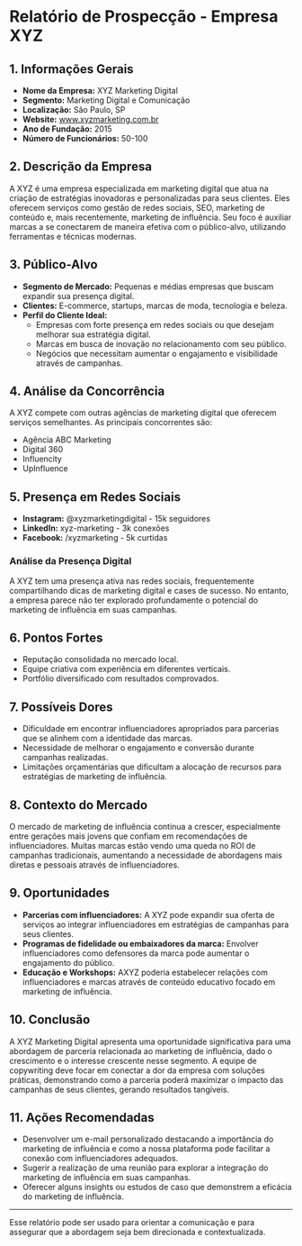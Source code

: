 # Relatório de Prospecção - Empresa XYZ

## 1. Informações Gerais
- **Nome da Empresa:** XYZ Marketing Digital
- **Segmento:** Marketing Digital e Comunicação
- **Localização:** São Paulo, SP
- **Website:** www.xyzmarketing.com.br
- **Ano de Fundação:** 2015
- **Número de Funcionários:** 50-100

## 2. Descrição da Empresa
A XYZ é uma empresa especializada em marketing digital que atua na criação de estratégias inovadoras e personalizadas para seus clientes. Eles oferecem serviços como gestão de redes sociais, SEO, marketing de conteúdo e, mais recentemente, marketing de influência. Seu foco é auxiliar marcas a se conectarem de maneira efetiva com o público-alvo, utilizando ferramentas e técnicas modernas.

## 3. Público-Alvo
- **Segmento de Mercado:** Pequenas e médias empresas que buscam expandir sua presença digital.
- **Clientes:** E-commerce, startups, marcas de moda, tecnologia e beleza.
- **Perfil do Cliente Ideal:**
  - Empresas com forte presença em redes sociais ou que desejam melhorar sua estratégia digital.
  - Marcas em busca de inovação no relacionamento com seu público.
  - Negócios que necessitam aumentar o engajamento e visibilidade através de campanhas.

## 4. Análise da Concorrência
A XYZ compete com outras agências de marketing digital que oferecem serviços semelhantes. As principais concorrentes são:
- Agência ABC Marketing
- Digital 360
- Influencity
- UpInfluence

## 5. Presença em Redes Sociais
- **Instagram:** @xyzmarketingdigital - 15k seguidores
- **LinkedIn:** xyz-marketing - 3k conexões
- **Facebook:** /xyzmarketing - 5k curtidas

### Análise da Presença Digital
A XYZ tem uma presença ativa nas redes sociais, frequentemente compartilhando dicas de marketing digital e cases de sucesso. No entanto, a empresa parece não ter explorado profundamente o potencial do marketing de influência em suas campanhas.

## 6. Pontos Fortes
- Reputação consolidada no mercado local.
- Equipe criativa com experiência em diferentes verticais.
- Portfólio diversificado com resultados comprovados.

## 7. Possíveis Dores
- Dificuldade em encontrar influenciadores apropriados para parcerias que se alinhem com a identidade das marcas.
- Necessidade de melhorar o engajamento e conversão durante campanhas realizadas.
- Limitações orçamentárias que dificultam a alocação de recursos para estratégias de marketing de influência.

## 8. Contexto do Mercado
O mercado de marketing de influência continua a crescer, especialmente entre gerações mais jovens que confiam em recomendações de influenciadores. Muitas marcas estão vendo uma queda no ROI de campanhas tradicionais, aumentando a necessidade de abordagens mais diretas e pessoais através de influenciadores. 

## 9. Oportunidades
- **Parcerias com influenciadores:** A XYZ pode expandir sua oferta de serviços ao integrar influenciadores em estratégias de campanhas para seus clientes.
- **Programas de fidelidade ou embaixadores da marca:** Envolver influenciadores como defensores da marca pode aumentar o engajamento do público.
- **Educação e Workshops:** AXYZ poderia estabelecer relações com influenciadores e marcas através de conteúdo educativo focado em marketing de influência.

## 10. Conclusão
A XYZ Marketing Digital apresenta uma oportunidade significativa para uma abordagem de parceria relacionada ao marketing de influência, dado o crescimento e o interesse crescente nesse segmento. A equipe de copywriting deve focar em conectar a dor da empresa com soluções práticas, demonstrando como a parceria poderá maximizar o impacto das campanhas de seus clientes, gerando resultados tangíveis.

## 11. Ações Recomendadas
- Desenvolver um e-mail personalizado destacando a importância do marketing de influência e como a nossa plataforma pode facilitar a conexão com influenciadores adequados.
- Sugerir a realização de uma reunião para explorar a integração do marketing de influência em suas campanhas.
- Oferecer alguns insights ou estudos de caso que demonstrem a eficácia do marketing de influência.

---

Esse relatório pode ser usado para orientar a comunicação e para assegurar que a abordagem seja bem direcionada e contextualizada.